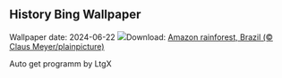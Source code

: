 ## History Bing Wallpaper
Wallpaper date: 2024-06-22
![](https://www.bing.com/th?id=OHR.BrazilRainforest_EN-IN7651435144_UHD.jpg&w=1000)Download: [Amazon rainforest, Brazil (© Claus Meyer/plainpicture)](https://www.bing.com/th?id=OHR.BrazilRainforest_EN-IN7651435144_UHD.jpg)

Auto get programm by LtgX
